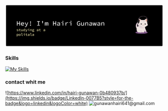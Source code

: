 ![Hairi Gunawan](github-header-banner.png)


### Skills
[![My Skills](https://skillicons.dev/icons?i=java,nodejs,figma,css,html,js,ts,laravel,nextjs,react,python&theme=dark)](https://skillicons.dev)

### contact whit me

![https://www.linkedin.com/in/hairi-gunawan-0b480937b/](https://img.shields.io/badge/LinkedIn-0077B5?style=for-the-badge&logo=linkedin&logoColor=white)
![gunawanhairi641@gmail.com](https://img.shields.io/badge/Gmail-D14836?style=for-the-badge&logo=gmail&logoColor=white)
